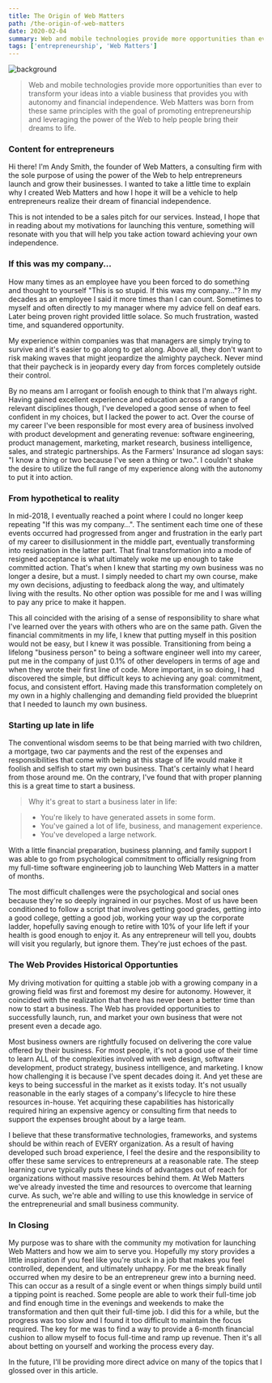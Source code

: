 ```yaml
---
title: The Origin of Web Matters
path: /the-origin-of-web-matters
date: 2020-02-04
summary: Web and mobile technologies provide more opportunities than ever to transform your ideas into a viable business that provides you with autonomy and financial independence. Web Matters was born from these same principles with the goal of promoting entrepreneurship and leveraging the power of the Web to help people bring their dreams to life.
tags: ['entrepreneurship', 'Web Matters']
---
```


![background](./images/blog_bg_2.jpg)

> Web and mobile technologies provide more opportunities than ever to transform your ideas into a viable business that provides you with autonomy and financial independence. Web Matters was born from these same principles with the goal of promoting entrepreneurship and leveraging the power of the Web to help people bring their dreams to life.

### Content for entrepreneurs

Hi there! I'm Andy Smith, the founder of Web Matters, a consulting firm with the sole purpose of using the power of the Web to help entrepreneurs launch and grow their businesses. I wanted to take a little time to explain why I created Web Matters and how I hope it will be a vehicle to help entrepreneurs realize their dream of financial independence.

This is not intended to be a sales pitch for our services. Instead, I hope that in reading about my motivations for launching this venture, something will resonate with you that will help you take action toward achieving your own independence.

### If this was my company...

How many times as an employee have you been forced to do something and thought to yourself "This is so stupid. If this was my company…"? In my decades as an employee I said it more times than I can count. Sometimes to myself and often directly to my manager where my advice fell on deaf ears. Later being proven right provided little solace. So much frustration, wasted time, and squandered opportunity.

My experience within companies was that managers are simply trying to survive and it's easier to go along to get along. Above all, they don't want to risk making waves that might jeopardize the almighty paycheck. Never mind that their paycheck is in jeopardy every day from forces completely outside their control.

By no means am I arrogant or foolish enough to think that I'm always right. Having gained excellent experience and education across a range of relevant disciplines though, I've developed a good sense of when to feel confident in my choices, but I lacked the power to act. Over the course of my career I've been responsible for most every area of business involved with product development and generating revenue: software engineering, product management, marketing, market research, business intelligence, sales, and strategic partnerships. As the Farmers' Insurance ad slogan says: "I know a thing or two because I've seen a thing or two.". I couldn't shake the desire to utilize the full range of my experience along with the autonomy to put it into action.

### From hypothetical to reality

In mid-2018, I eventually reached a point where I could no longer keep repeating "If this was my company…". The sentiment each time one of these events occurred had progressed from anger and frustration in the early part of my career to disillusionment in the middle part, eventually transforming into resignation in the latter part. That final transformation into a mode of resigned acceptance is what ultimately woke me up enough to take committed action. That's when I knew that starting my own business was no longer a desire, but a must. I simply needed to chart my own course, make my own decisions, adjusting to feedback along the way, and ultimately living with the results. No other option was possible for me and I was willing to pay any price to make it happen.

This all coincided with the arising of a sense of responsibility to share what I've learned over the years with others who are on the same path. Given the financial commitments in my life, I knew that putting myself in this position would not be easy, but I knew it was possible. Transitioning from being a lifelong "business person" to being a software engineer well into my career, put me in the company of just 0.1% of other developers in terms of age and when they wrote their first line of code. More important, in so doing, I had discovered the simple, but difficult keys to achieving any goal: commitment, focus, and consistent effort. Having made this transformation completely on my own in a highly challenging and demanding field provided the blueprint that I needed to launch my own business.

### Starting up late in life

The conventional wisdom seems to be that being married with two children, a mortgage, two car payments and the rest of the expenses and responsibilities that come with being at this stage of life would make it foolish and selfish to start my own business. That's certainly what I heard from those around me. On the contrary, I've found that with proper planning this is a great time to start a business.

> Why it's great to start a business later in life:

> - You're likely to have generated assets in some form.
> - You've gained a lot of life, business, and management experience.
> - You've developed a large network.

With a little financial preparation, business planning, and family support I was able to go from psychological commitment to officially resigning from my full-time software engineering job to launching Web Matters in a matter of months.

The most difficult challenges were the psychological and social ones because they're so deeply ingrained in our psyches. Most of us have been conditioned to follow a script that involves getting good grades, getting into a good college, getting a good job, working your way up the corporate ladder, hopefully saving enough to retire with 10% of your life left if your health is good enough to enjoy it. As any entrepreneur will tell you, doubts will visit you regularly, but ignore them. They're just echoes of the past.

### The Web Provides Historical Opportunties

My driving motivation for quitting a stable job with a growing company in a growing field was first and foremost my desire for autonomy. However, it coincided with the realization that there has never been a better time than now to start a business. The Web has provided opportunities to successfully launch, run, and market your own business that were not present even a decade ago.

Most business owners are rightfully focused on delivering the core value offered by their business. For most people, it's not a good use of their time to learn ALL of the complexities involved with web design, software development, product strategy, business intelligence, and marketing. I know how challenging it is because I've spent decades doing it. And yet these are keys to being successful in the market as it exists today. It's not usually reasonable in the early stages of a company's lifecycle to hire these resources in-house. Yet acquiring these capabilities has historically required hiring an expensive agency or consulting firm that needs to support the expenses brought about by a large team.

I believe that these transformative technologies, frameworks, and systems should be within reach of EVERY organization. As a result of having developed such broad experience, I feel the desire and the responsibility to offer these same services to entrepreneurs at a reasonable rate. The steep learning curve typically puts these kinds of advantages out of reach for organizations without massive resources behind them. At Web Matters we've already invested the time and resources to overcome that learning curve. As such, we're able and willing to use this knowledge in service of the entrepreneurial and small business community.

### In Closing

My purpose was to share with the community my motivation for launching Web Matters and how we aim to serve you. Hopefully my story provides a little inspiration if you feel like you're stuck in a job that makes you feel controlled, dependent, and ultimately unhappy. For me the break finally occurred when my desire to be an entrepreneur grew into a burning need. This can occur as a result of a single event or when things simply build until a tipping point is reached. Some people are able to work their full-time job and find enough time in the evenings and weekends to make the transformation and then quit their full-time job. I did this for a while, but the progress was too slow and I found it too difficult to maintain the focus required. The key for me was to find a way to provide a 6-month financial cushion to allow myself to focus full-time and ramp up revenue. Then it's all about betting on yourself and working the process every day.

In the future, I'll be providing more direct advice on many of the topics that I glossed over in this article.
